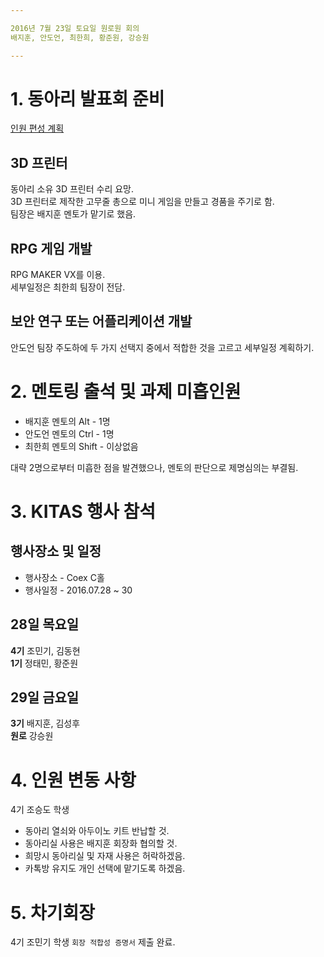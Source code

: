```yaml
---

2016년 7월 23일 토요일 원로원 회의  
배지훈, 안도언, 최한희, 황준원, 강승원  

---
```


# 1. 동아리 발표회 준비

[인원 편성 계획](https://github.com/Manicarus/BJCloud/blob/master/Projects/2016/README.md)

## 3D 프린터
동아리 소유 3D 프린터 수리 요망.  
3D 프린터로 제작한 고무줄 총으로 미니 게임을 만들고 경품을 주기로 함.  
팀장은 배지훈 멘토가 맡기로 했음.

## RPG 게임 개발
RPG MAKER VX를 이용.  
세부일정은 최한희 팀장이 전담.

## 보안 연구 또는 어플리케이션 개발
안도언 팀장 주도하에 두 가지 선택지 중에서 적합한 것을 고르고 세부일정 계획하기.

# 2. 멘토링 출석 및 과제 미흡인원

* 배지훈 멘토의 Alt   - 1명
* 안도언 멘토의 Ctrl  - 1명
* 최한희 멘토의 Shift - 이상없음

대략 2명으로부터 미흡한 점을 발견했으나, 멘토의 판단으로 제명심의는 부결됨.

# 3. KITAS 행사 참석

## 행사장소 및 일정
* 행사장소 - Coex C홀
* 행사일정 - 2016.07.28 ~ 30

## 28일 목요일 
**4기** 조민기, 김동현  
**1기** 정태민, 황준원

## 29일 금요일 
**3기**  배지훈, 김성후  
**원로** 강승원

# 4. 인원 변동 사항
4기 조승도 학생

* 동아리 열쇠와 아두이노 키트 반납할 것.  
* 동아리실 사용은 배지훈 회장화 협의할 것.  
* 희망시 동아리실 및 자재 사용은 허락하겠음.  
* 카톡방 유지도 개인 선택에 맡기도록 하겠음.  

# 5. 차기회장
4기 조민기 학생 `회장 적합성 증명서` 제출 완료.